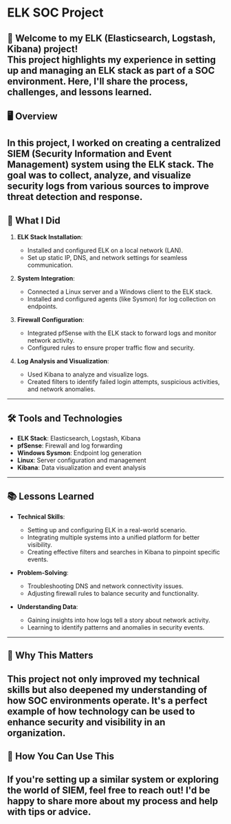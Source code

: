 # ELK SOC Project

👋 Welcome to my ELK (Elasticsearch, Logstash, Kibana) project!  
This project highlights my experience in setting up and managing an ELK stack as part of a SOC environment. Here, I'll share the process, challenges, and lessons learned.
---
## 🖥️ Overview
In this project, I worked on creating a centralized SIEM (Security Information and Event Management) system using the ELK stack. The goal was to collect, analyze, and visualize security logs from various sources to improve threat detection and response.
---
## 🔧 What I Did
1. **ELK Stack Installation**:
   - Installed and configured ELK on a local network (LAN).
   - Set up static IP, DNS, and network settings for seamless communication.

2. **System Integration**:
   - Connected a Linux server and a Windows client to the ELK stack.
   - Installed and configured agents (like Sysmon) for log collection on endpoints.

3. **Firewall Configuration**:
   - Integrated pfSense with the ELK stack to forward logs and monitor network activity.
   - Configured rules to ensure proper traffic flow and security.

4. **Log Analysis and Visualization**:
   - Used Kibana to analyze and visualize logs.
   - Created filters to identify failed login attempts, suspicious activities, and network anomalies.
---
## 🛠️ Tools and Technologies
- **ELK Stack**: Elasticsearch, Logstash, Kibana
- **pfSense**: Firewall and log forwarding
- **Windows Sysmon**: Endpoint log generation
- **Linux**: Server configuration and management
- **Kibana**: Data visualization and event analysis
---
## 📚 Lessons Learned
- **Technical Skills**:
  - Setting up and configuring ELK in a real-world scenario.
  - Integrating multiple systems into a unified platform for better visibility.
  - Creating effective filters and searches in Kibana to pinpoint specific events.

- **Problem-Solving**:
  - Troubleshooting DNS and network connectivity issues.
  - Adjusting firewall rules to balance security and functionality.

- **Understanding Data**:
  - Gaining insights into how logs tell a story about network activity.
  - Learning to identify patterns and anomalies in security events.
---
## 🚀 Why This Matters
This project not only improved my technical skills but also deepened my understanding of how SOC environments operate. It's a perfect example of how technology can be used to enhance security and visibility in an organization.
---
## 🌟 How You Can Use This
If you're setting up a similar system or exploring the world of SIEM, feel free to reach out! I'd be happy to share more about my process and help with tips or advice.
---
